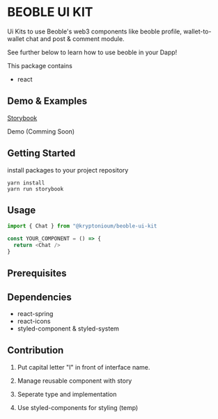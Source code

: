 # BEOBLE UI KIT

Ui Kits to use Beoble's web3 components like beoble profile, wallet-to-wallet chat and post & comment module.

See further below to learn how to use beoble in your Dapp!

This package contains

- react

## Demo & Examples

[Storybook](https://kryptonium-group.github.io/beoble-ui-kit)

Demo (Comming Soon)

## Getting Started

install packages to your project repository

```
yarn install
yarn run storybook
```

## Usage

```typescript
import { Chat } from "@kryptonioum/beoble-ui-kit

const YOUR_COMPONENT = () => {
  return <Chat />
}
```

## Prerequisites

## Dependencies

- react-spring
- react-icons
- styled-component & styled-system

## Contribution

1. Put capital letter "I" in front of interface name.

2. Manage reusable component with story

3. Seperate type and implementation

4. Use styled-components for styling (temp)
